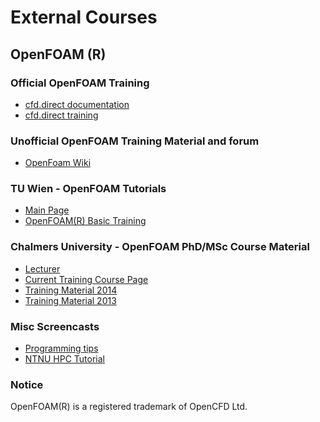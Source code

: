 External Courses
=================

OpenFOAM (R)
--------------------
### Official OpenFOAM Training
* [cfd.direct documentation](http://cfd.direct/openfoam/documentation/)
* [cfd.direct training](http://cfd.direct/openfoam-training/)

### Unofficial OpenFOAM Training Material and forum
* [OpenFoam Wiki](https://openfoamwiki.net/index.php/Main_Page)

### TU Wien - OpenFOAM Tutorials
* [Main Page](http://info.tuwien.ac.at/ViennaOpenFOAMUserGroup/tutorials.html)
* [OpenFOAM(R) Basic Training](http://cfd.at/?q=node/190)

### Chalmers University - OpenFOAM PhD/MSc Course Material
* [Lecturer](http://www.tfd.chalmers.se/~hani)
* [Current Training Course Page](http://www.tfd.chalmers.se/~hani/kurser/OS_CFD/)
* [Training Material 2014](http://www.tfd.chalmers.se/~hani/kurser/OS_CFD_2014/)
* [Training Material 2013](http://www.tfd.chalmers.se/~hani/kurser/OS_CFD_2013/)

### Misc Screencasts
* [Programming tips](http://www.slidesearchengine.com/slide/openfoam-programming-tips)
* [NTNU HPC Tutorial](https://www.hpc.ntnu.no/display/hpc/OpenFOAM+-+Airfoil+Calculations )

### Notice
OpenFOAM(R) is a registered trademark of OpenCFD Ltd. 
